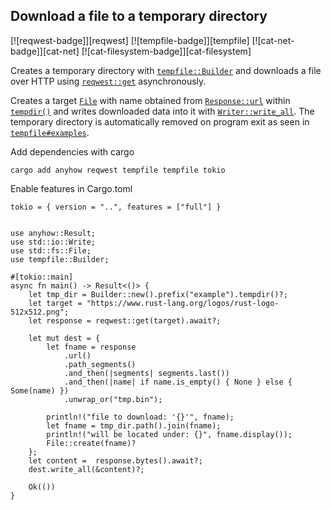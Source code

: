 ## Download a file to a temporary directory

[![reqwest-badge]][reqwest] [![tempfile-badge]][tempfile] [![cat-net-badge]][cat-net] [![cat-filesystem-badge]][cat-filesystem]

Creates a temporary directory with [`tempfile::Builder`] and downloads
a file over HTTP using [`reqwest::get`] asynchronously.

Creates a target [`File`] with name obtained from [`Response::url`] within
[`tempdir()`] and writes downloaded data into it with [`Writer::write_all`].
The temporary directory is automatically removed on program exit as seen
in [`tempfile#examples`].

Add dependencies with cargo

```
cargo add anyhow reqwest tempfile tempfile tokio
```

Enable features in Cargo.toml

```
tokio = { version = "..", features = ["full"] }
```

```rust,edition2024,no_run

use anyhow::Result;
use std::io::Write;
use std::fs::File;
use tempfile::Builder;

#[tokio::main]
async fn main() -> Result<()> {
    let tmp_dir = Builder::new().prefix("example").tempdir()?;
    let target = "https://www.rust-lang.org/logos/rust-logo-512x512.png";
    let response = reqwest::get(target).await?;

    let mut dest = {
        let fname = response
            .url()
            .path_segments()
            .and_then(|segments| segments.last())
            .and_then(|name| if name.is_empty() { None } else { Some(name) })
            .unwrap_or("tmp.bin");

        println!("file to download: '{}'", fname);
        let fname = tmp_dir.path().join(fname);
        println!("will be located under: {}", fname.display());
        File::create(fname)?
    };
    let content =  response.bytes().await?;
    dest.write_all(&content)?;

    Ok(())
}
```

[`File`]: https://doc.rust-lang.org/std/fs/struct.File.html
[`reqwest::get`]: https://docs.rs/reqwest/*/reqwest/fn.get.html
[`Response::url`]: https://docs.rs/reqwest/*/reqwest/struct.Response.html#method.url
[`tempfile::Builder`]: https://docs.rs/tempfile/*/tempfile/struct.Builder.html
[`tempdir()`]: https://docs.rs/tempfile/*/tempfile/struct.Builder.html#method.tempdir
[`tempfile#examples`]: https://docs.rs/tempfile/latest/tempfile/#examples
[`Writer::write_all`]: https://doc.rust-lang.org/std/io/trait.Write.html#method.write_all
